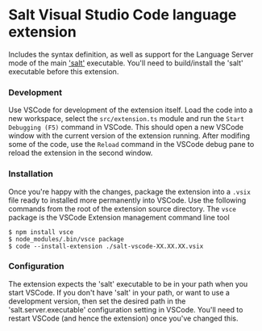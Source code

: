 # Salt Visual Studio Code language extension

Includes the syntax definition, as well as support for the Language Server mode of the main ['salt'](https://github.com/discus-lang/salt) executable. You'll need to build/install the 'salt' executable before this extension.

### Development
Use VSCode for development of the extension itself. Load the code into a new workspace, select the `src/extension.ts` module and run the `Start Debugging (F5)` command in VSCode. This should open a new VSCode window with the current version of the extension running. After modifing some of the code, use the `Reload` command in the VSCode debug pane to reload the extension in the second window.

### Installation
Once you're happy with the changes, package the extension into a `.vsix` file ready to installed more permanently into VSCode. Use the following commands from the root of the extension source directory. The `vsce` package is the VSCode Extension management command line tool

```
$ npm install vsce
$ node_modules/.bin/vsce package
$ code --install-extension ./salt-vscode-XX.XX.XX.vsix
```

### Configuration
The extension expects the 'salt' executable to be in your path when you start VSCode. If you don't have 'salt' in your path, or want to use a development version, then set the desired path in the 'salt.server.executable' configuration setting in VSCode. You'll need to restart VSCode (and hence the extension) once you've changed this.
